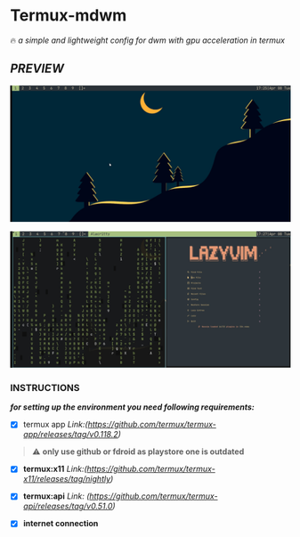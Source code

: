 # **Termux-mdwm** #
:fire: *a simple and lightweight config for dwm with gpu acceleration in termux*   

## *PREVIEW* ##
![home screen](./images/img1.jpg)

![in terminal](./images/img2.jpg)

### **INSTRUCTIONS** ###
***for setting up the environment you need following requirements:***
- [x] termux app
*Link:(https://github.com/termux/termux-app/releases/tag/v0.118.2)*  
>:warning:  **only use github or fdroid as playstore one is outdated**
- [x] **termux:x11** 
*Link:(https://github.com/termux/termux-x11/releases/tag/nightly)*
- [x] **termux:api** 
*Link: (https://github.com/termux/termux-api/releases/tag/v0.51.0)*
- [x] **internet connection**

























